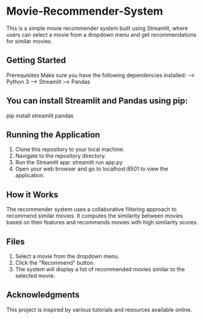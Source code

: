 # Movie-Recommender-System
This is a simple movie recommender system built using Streamlit, where users can select a movie from a dropdown menu and get recommendations for similar movies.
## Getting Started
Prerequisites
Make sure you have the following dependencies installed:
--> Python 3
--> Streamlit
--> Pandas
## You can install Streamlit and Pandas using pip:
pip install streamlit pandas

## Running the Application
1. Clone this repository to your local machine.
2. Navigate to the repository directory.
3. Run the Streamlit app:
streamlit run app.py
4. Open your web browser and go to localhost:8501 to view the application.

## How it Works
The recommender system uses a collaborative filtering approach to recommend similar movies. It computes the similarity between movies based on their features and recommends movies with high similarity scores.

## Files
1. Select a movie from the dropdown menu.
2. Click the "Recommend" button.
3. The system will display a list of recommended movies similar to the selected movie.

## Acknowledgments
This project is inspired by various tutorials and resources available online.



